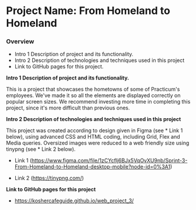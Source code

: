 # Project Name: From Homeland to Homeland
### Overview  
* Intro 1 Description of project and its functionality.  
* Intro 2 Description of technologies and techniques used in this project
* Link to GitHub pages for this project.
 
  
**Intro 1 Description of project and its functionality.**    
  
This is a project that showcases the hometowns of some of Practicum's employees. We've made it so all the elements are displayed correctly on popular screen sizes. We recommend investing more time in completing this project, since it's more difficult than previous ones.  
  
**Intro 2 Description of technologies and techniques used in this project**  

This project was created according to design given in Figma (see * Link 1 below), using advanced CSS and HTML coding, including Grid, Flex and Media queries. Oversized images were reduced to a web friendly size using tinypng (see * Link 2 below).
  
* Link 1 (https://www.figma.com/file/1zCYcflj6BJx5VqOvXU9nb/Sprint-3-From-Homeland-to-Homeland-desktop-mobile?node-id=0%3A1)  
  
* Link 2 (https://tinypng.com/)
  
**Link to GitHub pages for this project**  
* https://koshercafeguide.github.io/web_project_3/
